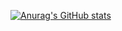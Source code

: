 [![Anurag's GitHub stats](https://github-readme-stats.vercel.app/api?username=iCarlosLeandro&show_icons=true)](https://github.com/anuraghazra/github-readme-stats)
